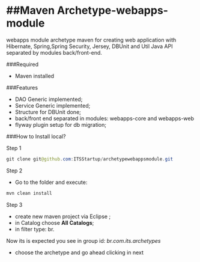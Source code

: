 ##Maven Archetype-webapps-module 
======================

webapps module archetype maven for creating web application with Hibernate, Spring,Spring Security, Jersey, DBUnit and Util Java API separated by modules  back/front-end.

###Required 

* Maven installed 

###Features 

* DAO Generic implemented; 
* Service Generic implemented; 
* Structure for DBUnit done; 
* back/front end separated in modules: webapps-core and webapps-web 
* flyway plugin setup for db migration; 


###How to Install local?

Step 1 

```java
git clone git@github.com:ITSStartup/archetypewebappsmodule.git
```

Step 2 

* Go to the folder and execute: 

```java
mvn clean install 
```

Step 3 

* create new maven project via Eclipse ;
* in Catalog choose **All Catalogs**;
* in filter type: br.

Now its is expected you see in group id: *br.com.its.archetypes*

* choose the archetype and go ahead clicking in next 
